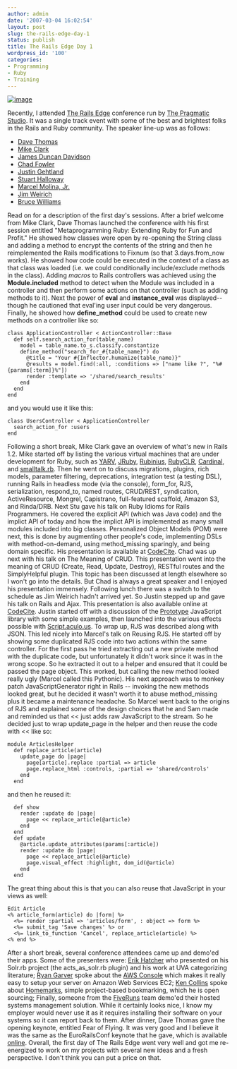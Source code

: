 ```yaml
---
author: admin
date: '2007-03-04 16:02:54'
layout: post
slug: the-rails-edge-day-1
status: publish
title: The Rails Edge Day 1
wordpress_id: '100'
categories:
- Programming
- Ruby
- Training
---
```


[![image](http://seanmountcastle.com/wp-content/uploads/2007/02/railsedgewhite.jpg)](http://www.pragmaticstudio.com/therailsedge/index.html)

Recently, I attended [The Rails
Edge](http://www.pragmaticstudio.com/therailsedge/index.html) conference
run by [The Pragmatic Studio](http://www.pragmaticstudio.com/). It was a
single track event with some of the best and brightest folks in the
Rails and Ruby community. The speaker line-up was as follows:

-   [Dave Thomas](http://pragdave.pragprog.com/pragdave/)
-   [Mike Clark](http://clarkware.com/cgi/blosxom)
-   [James Duncan Davidson](http://blog.duncandavidson.com/)
-   [Chad Fowler](http://chadfowler.com/)
-   [Justin Gehtland](http://www.relevancellc.com/)
-   [Stuart Halloway](http://www.relevancellc.com/)
-   [Marcel Molina, Jr.](http://www.vernix.org/marcel/)
-   [Jim Weirich](http://www.onestepback.org/)
-   [Bruce Williams](http://codefluency.com/)

Read on for a description of the first day's sessions. After a brief
welcome from Mike Clark, Dave Thomas launched the conference with his
first session entitled "Metaprogramming Ruby: Extending Ruby for Fun and
Profit." He showed how classes were open by re-opening the String class
and adding a method to encrypt the contents of the string and then he
reimplemented the Rails modifications to Fixnum (so that
3.days.from\_now works). He showed how code could be executed in the
context of a class as that class was loaded (i.e. we could conditionally
include/exclude methods in the class). Adding *macros* to Rails
controllers was achieved using the **Module.included** method to detect
when the Module was included in a controller and then perform some
actions on that controller (such as adding methods to it). Next the
power of **eval** and **instance\_eval** was displayed--though he
cautioned that eval'ing user input could be very dangerous. Finally, he
showed how **define\_method** could be used to create new methods on a
controller like so:

~~~~ {lang="ruby"}
class ApplicationController < ActionController::Base
  def self.search_action_for(table_name)
    model = table_name.to_s.classify.constantize
    define_method("search_for_#{table_name}") do
      @title = "Your #{Inflector.humanize(table_name)}"
      @results = model.find(:all, :conditions => ["name like ?", "%#{params[:term]}%"])
      render :template => '/shared/search_results'
    end
  end
end
~~~~

and you would use it like this:

~~~~ {lang="ruby"}
class UsersController < ApplicationController
  search_action_for :users
end
~~~~

Following a short break, Mike Clark gave an overview of what's new in
Rails 1.2. Mike started off by listing the various virtual machines that
are under development for Ruby, such as
[YARV](http://www.atdot.net/yarv/),
[JRuby](http://jruby.codehaus.org/Home),
[Rubinius](http://blog.fallingsnow.net/rubinius/),
[RubyCLR](http://www.rubyclr.com/),
[Cardinal](http://cardinal2.rubyforge.org/), and
[smalltalk.rb](http://smallthought.com/avi/?p=19). Then he went on to
discuss migrations, plugins, rich models, parameter filtering,
deprecations, integration test (a testing DSL), running Rails in
headless mode (via the console), form\_for, RJS, serialization,
respond\_to, named routes, CRUD/REST, syndication, ActiveResource,
Mongrel, Capistrano, full-featured scaffold, Amazon S3, and Rinda/DRB.
Next Stu gave his talk on Ruby Idioms for Rails Programmers. He covered
the explicit API (which was Java code) and the implict API of today and
how the implict API is implemented as many small modules included into
big classes. Personalized Object Models (POM) were next, this is done by
augmenting other people's code, implementing DSLs with method-on-demand,
using method\_missing sparingly, and being domain specific. His
presentation is available at [CodeCite](http://www.codecite.com). Chad
was up next with his talk on The Meaning of CRUD. This presentation went
into the meaning of CRUD (Create, Read, Update, Destroy), RESTful routes
and the SimplyHelpful plugin. This topic has been discussed at length
elsewhere so I won't go into the details. But Chad is always a great
speaker and I enjoyed his presentation immensely. Following lunch there
was a switch to the schedule as Jim Weirich hadn't arrived yet. So
Justin stepped up and gave his talk on Rails and Ajax. This presentation
is also available online at [CodeCite](http://www.codecite.com). Justin
started off with a discussion of the
[Prototype](http://www.prototypejs.org/) JavaScript library with some
simple examples, then launched into the various effects possible with
[Script.aculo.us](http://script.aculo.us/). To wrap up, RJS was
described along with JSON. This led nicely into Marcel's talk on Reusing
RJS. He started off by showing some duplicated RJS code into two actions
within the same controller. For the first pass he tried extracting out a
new private method with the duplicate code, but unfortunately it didn't
work since it was in the wrong scope. So he extracted it out to a helper
and ensured that it could be passed the page object. This worked, but
calling the new method looked really ugly (Marcel called this Pythonic).
His next approach was to monkey patch JavaScriptGenerator right in Rails
-- invoking the new methods looked great, but he decided it wasn't worth
it to abuse method\_missing plus it became a maintenance headache. So
Marcel went back to the origins of RJS and explained some of the design
choices that he and Sam made and reminded us that << just adds raw
JavaScript to the stream. So he decided just to wrap update\_page in the
helper and then reuse the code with << like so:

~~~~ {lang="ruby"}
module ArticlesHelper
  def replace_article(article)
    update_page do |page|
      page[article].replace :partial => article
      page.replace_html :controls, :partial => 'shared/controls'
    end
  end
~~~~

and then he reused it:

~~~~ {lang="ruby"}
  def show
    render :update do |page|
      page << replace_article(@article)
    end
  end
  def update
    @article.update_attributes(params[:article])
    render :update do |page|
      page << replace_article(@article)
      page.visual_effect :highlight, dom_id(@article)
    end
  end
~~~~

The great thing about this is that you can also reuse that JavaScript in
your views as well:

~~~~ {lang="html"}
Edit Article
<% article_form(article) do |form| %>
  <%= render :partial => 'articles/form', : object => form %>
  <%= submit_tag 'Save changes' %> or
  <%= link_to_function 'Cancel', replace_article(article) %>
<% end %>
~~~~

After a short break, several conference attendees came up and demo'ed
their apps. Some of the presenters were: [Erik
Hatcher](http://www.ehatchersolutions.com/) who presented on his Solr.rb
project (the acts\_as\_solr.rb plugin) and his work at UVA categorizing
literature; [Ryan Garver](http://rgarver.blogspot.com/) spoke about the
[AWS Console](http://info.aws-console.com/) which makes it really easy
to setup your server on Amazon Web Services EC2; [Ken
Collins](http://www.metaskills.net/blog/colophon/who-is-to-blame-for-this)
spoke about [Homemarks](http://www.homemarks.com/), simple project-based
bookmarking, which he is open sourcing; Finally, someone from the
[FiveRuns](http://fiveruns.com) team demo'ed their hosted systems
management solution. While it certainly looks nice, I know my employer
would never use it as it requires installing their software on your
systems so it can report back to them. After dinner, Dave Thomas gave
the opening keynote, entitled Fear of Flying. It was very good and I
believe it was the same as the EuroRailsConf keynote that he gave, which
is available
[online](http://video.google.com/videoplay?docid=-7327520943909344563).
Overall, the first day of The Rails Edge went very well and got me
re-energized to work on my projects with several new ideas and a fresh
perspective. I don't think you can put a price on that.
